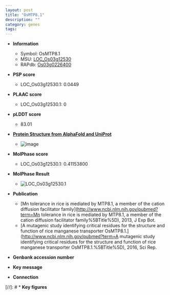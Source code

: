 ```yaml
---
layout: post
title: "OsMTP8.1"
description: ""
category: genes
tags: 
---
```


* **Information**  
    + Symbol: OsMTP8.1  
    + MSU: [LOC_Os03g12530](http://rice.plantbiology.msu.edu/cgi-bin/ORF_infopage.cgi?orf=LOC_Os03g12530)  
    + RAPdb: [Os03g0226400](http://rapdb.dna.affrc.go.jp/viewer/gbrowse_details/irgsp1?name=Os03g0226400)  

* **PSP score**  
    + LOC_Os03g12530.1: 0.0449 

* **PLAAC score**  
    + LOC_Os03g12530.1: 0 

* **pLDDT score**
    + 83.01

* **[Protein Structure from AlphaFold and UniProt](https://www.uniprot.org/uniprotkb/Q10PP8/entry#structure)**
    + ![image](https://ricepsp.github.io/images/Q1/AF-Q10PP8-F1.png)

* **MolPhase score**
    + LOC_Os03g12530.1: 0.41153800

* **MolPhase Result**
    + ![LOC_Os03g12530.1](https://304243504.github.io/Pictures/LOC_Os03g/LOC_Os03g12530.1.png)

* **Publication**  
    + [Mn tolerance in rice is mediated by MTP8.1, a member of the cation diffusion facilitator family](http://www.ncbi.nlm.nih.gov/pubmed?term=Mn tolerance in rice is mediated by MTP8.1, a member of the cation diffusion facilitator family%5BTitle%5D), 2013, J Exp Bot.
    + [A mutagenic study identifying critical residues for the structure and function of rice manganese transporter OsMTP8.1.](http://www.ncbi.nlm.nih.gov/pubmed?term=A mutagenic study identifying critical residues for the structure and function of rice manganese transporter OsMTP8.1.%5BTitle%5D), 2016, Sci Rep.

* **Genbank accession number**  

* **Key message**  

* **Connection**  

[//]: # * **Key figures**  


